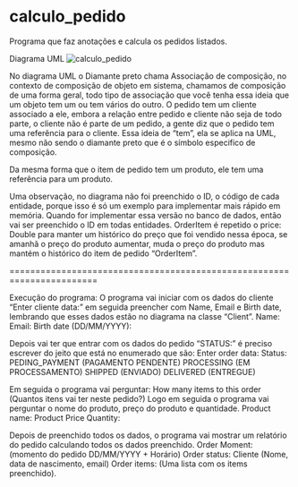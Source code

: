 # calculo_pedido

Programa que faz anotações e calcula os pedidos listados.

Diagrama UML
![calculo_pedido](https://github.com/LuizWolff/calculo_pedido/assets/46894743/28634c26-9b13-422b-a3fb-7488b440fb88)

No diagrama UML o Diamante preto chama Associação de composição, no contexto de composição de objeto em sistema, chamamos de composição de uma forma geral, todo tipo de associação que você tenha essa ideia que um objeto tem um ou tem vários do outro. 
O pedido tem um cliente associado a ele, embora a relação entre pedido e cliente não seja de todo parte, o cliente não é parte de um pedido, a gente diz que o pedido tem uma referência para o cliente. Essa ideia de “tem”, ela se aplica na UML, mesmo não sendo o diamante preto que é o símbolo especifico de composição.

Da mesma forma que o item de pedido tem um produto, ele tem uma referência para um produto.

Uma observação, no diagrama não foi preenchido o ID, o código de cada entidade, porque isso é só um exemplo para implementar mais rápido em memória. Quando for implementar essa versão no banco de dados, então vai ser preenchido o ID em todas entidades.
OrderItem é repetido o price: Double para manter um histórico do preço que foi vendido nessa época, se amanhã o preço do produto aumentar, muda o preço do produto mas mantém o histórico do item de pedido “OrderItem”.

=======================================================================

Execução do programa:
O programa vai iniciar com os dados do cliente “Enter cliente data:” em seguida preencher com Name, Email e Birth date, lembrando que esses dados estão no diagrama na classe “Client”. 
Name:
Email:
Birth date (DD/MM/YYYY):

Depois vai ter que entrar com os dados do pedido “STATUS:” é preciso escrever do jeito que está no enumerado que são: 
Enter order data:
Status:
PEDING_PAYMENT (PAGAMENTO PENDENTE)
PROCESSING (EM PROCESSAMENTO)
SHIPPED (ENVIADO)
DELIVERED (ENTREGUE)

Em seguida o programa vai perguntar: How many items to this order (Quantos itens vai ter neste pedido?) 
Logo em seguida o programa vai perguntar o nome do produto, preço do produto e quantidade.
Product name: 
Product Price 
Quantity: 

Depois de preenchido todos os dados, o programa vai mostrar um relatório do pedido calculando todos os dados preenchido.
Order Moment: (momento do pedido DD/MM/YYYY + Horário)
Order status: 
Cliente (Nome, data de nascimento, email)
Order items: (Uma lista com os items preenchido).
